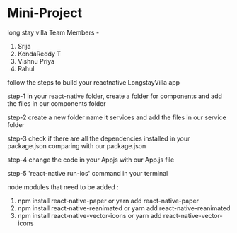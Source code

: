 # Mini-Project
long stay villa
Team Members - 
1. Srija
2. KondaReddy T
3. Vishnu Priya
4. Rahul


follow the steps to build your reactnative LongstayVilla app

step-1
in your react-native folder, create a folder for components and add the files in our components folder 

step-2
create a new folder name it services and add the files in our service folder

step-3 
check if there are all the dependencies installed in your package.json comparing with our package.json

step-4
change the code in your Appjs with our App.js file 

step-5
'react-native run-ios' command in your terminal

node modules that need to be added :
1. npm install react-native-paper or yarn add react-native-paper
2. npm install react-native-reanimated or yarn add react-native-reanimated 
3. npm install react-native-vector-icons or yarn add react-native-vector-icons
